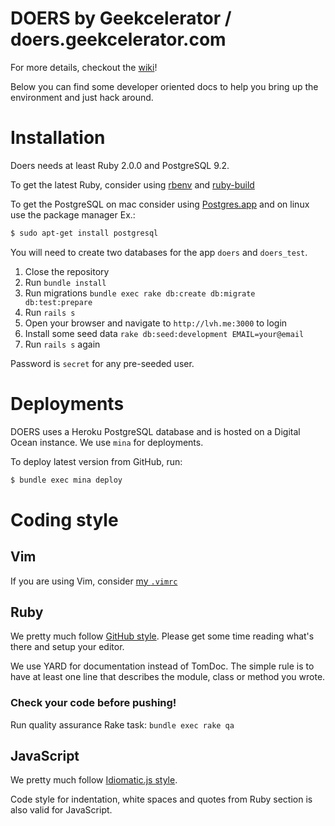 DOERS by Geekcelerator / doers.geekcelerator.com
================================================

For more details, checkout the [wiki](https://github.com/stas/doers/wiki)!

Below you can find some developer oriented docs to help you bring up the
environment and just hack around.

# Installation

Doers needs at least Ruby 2.0.0 and PostgreSQL 9.2.

To get the latest Ruby, consider using
[rbenv](http://rbenv.org) and
[ruby-build](https://github.com/sstephenson/ruby-build)

To get the PostgreSQL on mac consider using
[Postgres.app](http://postgresapp.com/) and on linux use the package manager
Ex.:

```bash
$ sudo apt-get install postgresql
```

You will need to create two databases for the app `doers` and `doers_test`.

1. Close the repository
2. Run `bundle install`
3. Run migrations `bundle exec rake db:create db:migrate db:test:prepare`
4. Run `rails s`
5. Open your browser and navigate to `http://lvh.me:3000` to login
6. Install some seed data `rake db:seed:development EMAIL=your@email`
7. Run `rails s` again

Password is `secret` for any pre-seeded user.

# Deployments

DOERS uses a Heroku PostgreSQL database and is hosted on a Digital Ocean
instance. We use `mina` for deployments.

To deploy latest version from GitHub, run:

```bash
$ bundle exec mina deploy
```

# Coding style

## Vim

If you are using Vim, consider [my `.vimrc`](https://github.com/stas/dotfiles/blob/master/vimrc)

## Ruby

We pretty much follow [GitHub style](https://github.com/styleguide/ruby).
Please get some time reading what's there and setup your editor.

We use YARD for documentation instead of TomDoc. The simple rule is to have
at least one line that describes the module, class or method you wrote.

### Check your code before pushing!

Run quality assurance Rake task: `bundle exec rake qa`

## JavaScript

We pretty much follow [Idiomatic.js style](https://github.com/rwldrn/idiomatic.js).

Code style for indentation, white spaces and quotes from Ruby section is also
valid for JavaScript.
